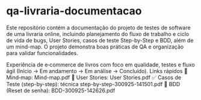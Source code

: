 # qa-livraria-documentacao
Este repositório contém a documentação do projeto de testes de software de uma livraria online, incluindo planejamento do fluxo de trabalho e ciclo de vida de bugs, User Stories, casos de teste Step-by-Step e BDD, além de um mind-map. O projeto demonstra boas práticas de QA e organização para validar funcionalidades.


Experiência de e‑commerce de livros com foco em qualidade, testes e fluxo ágil (Início → Em andamento → Em análise → Concluído).
Links rápidos
🧠 Mind‑map: Mind-map.pdf 
📝 User Stories: User Stories.pdf 
✅ Casos de Teste (step-by-step): técnica step-by-step-300925-141501.pdf 
🧪 BDD (Reset de senha): BDD-300925-142626.pdf 
